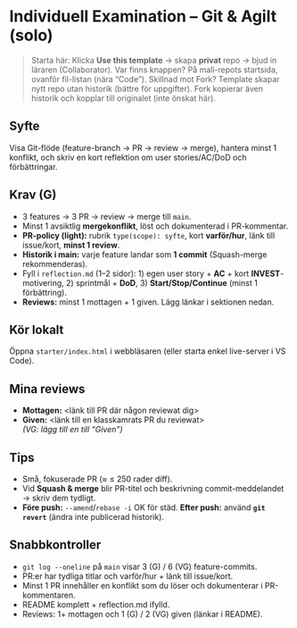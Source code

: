 # Individuell Examination – Git & Agilt (solo)

> Starta här: Klicka **Use this template** → skapa **privat** repo → bjud in läraren (Collaborator).
> Var finns knappen? På mall-repots startsida, ovanför fil-listan (nära “Code”).
Skillnad mot Fork? Template skapar nytt repo utan historik (bättre för uppgifter). Fork kopierar även historik och kopplar till originalet (inte önskat här).

## Syfte
Visa Git-flöde (feature-branch → PR → review → merge), hantera minst 1 konflikt, och skriv en kort reflektion om user stories/AC/DoD och förbättringar.

## Krav (G)
- 3 features → 3 PR → review → merge till `main`.
- Minst 1 avsiktlig **mergekonflikt**, löst och dokumenterad i PR-kommentar.
- **PR-policy (light):** rubrik `type(scope): syfte`, kort **varför/hur**, länk till issue/kort, **minst 1 review**.
- **Historik i main:** varje feature landar som **1 commit** (Squash-merge rekommenderas).
- Fyll i `reflection.md` (1–2 sidor): 1) egen user story + **AC** + kort **INVEST**-motivering, 2) sprintmål + **DoD**, 3) **Start/Stop/Continue** (minst 1 förbättring).
- **Reviews:** minst 1 mottagen + 1 given. Lägg länkar i sektionen nedan.

## Kör lokalt
Öppna `starter/index.html` i webbläsaren (eller starta enkel live-server i VS Code).

## Mina reviews
- **Mottagen:** <länk till PR där någon reviewat dig>
- **Given:** <länk till en klasskamrats PR du reviewat>  
*(VG: lägg till en till “Given”)*

## Tips
- Små, fokuserade PR (≈ ≤ 250 rader diff).
- Vid **Squash & merge** blir PR-titel och beskrivning commit-meddelandet → skriv dem tydligt.
- **Före push:** `--amend`/`rebase -i` OK för städ. **Efter push:** använd **`git revert`** (ändra inte publicerad historik).

## Snabbkontroller
- `git log --oneline` på `main` visar 3 (G) / 6 (VG) feature-commits.
- PR:er har tydliga titlar och varför/hur + länk till issue/kort.
- Minst 1 PR innehåller en konflikt som du löser och dokumenterar i PR-kommentaren.
- README komplett + reflection.md ifylld.
- Reviews: 1+ mottagen och 1 (G) / 2 (VG) given (länkar i README).
